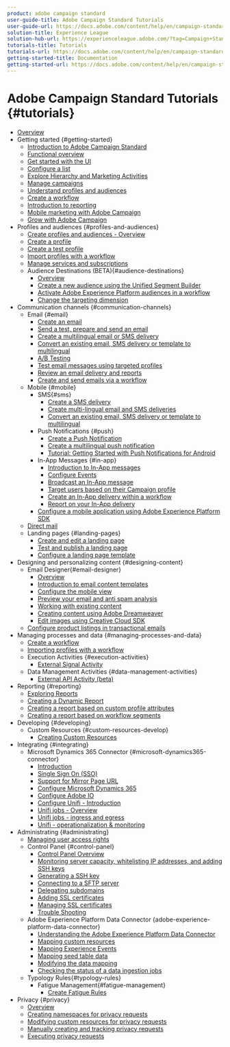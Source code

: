 ```yaml
---
product: adobe campaign standard
user-guide-title: Adobe Campaign Standard Tutorials
user-guide-url: https://docs.adobe.com/content/help/en/campaign-standard-learn/tutorials/overview.html
solution-title: Experience League
solution-hub-url: https://experienceleague.adobe.com/?tag=Campaign+Standard#recommended/solutions/campaign
tutorials-title: Tutorials
tutorials-url: https://docs.adobe.com/content/help/en/campaign-standard-learn/tutorials/overview.html
getting-started-title: Documentation
getting-started-url: https://docs.adobe.com/content/help/en/campaign-standard/using/campaign-standard-home.html
---
```


# Adobe Campaign Standard Tutorials {#tutorials}

+ [Overview](/help/tutorials/overview.md)
+ Getting started {#getting-started}
  + [Introduction to Adobe Campaign Standard](/help/tutorials/getting-started/adobe-campaign-standard-introduction.md)
  + [Functional overview](/help/tutorials/getting-started/functional-overview.md)
  + [Get started with the UI](/help/tutorials/getting-started/getting-started-with-the-ui.md)
  + [Configure a list](/help/tutorials/getting-started/configure-a-list.md)
  + [Explore Hierarchy and Marketing Activities](/help/tutorials/getting-started/explore-hierarchy-and-marketing-activities.md)
  + [Manage campaigns](/help/tutorials/getting-started/managing-campaigns.md)
  + [Understand profiles and audiences](/help/tutorials/getting-started/understanding-profiles-and-audiences.md)
  + [Create a workflow](/help/tutorials/managing-processes-and-data/create-workflow.md)
  + [Introduction to reporting](/help/tutorials/getting-started/reporting-with-adobe-campaign-introduction.md)
  + [Mobile marketing with Adobe Campaign](/help/tutorials/getting-started/mobile-marketing-with-adobe-campaign.md)
  + [Grow with Adobe Campaign](/help/tutorials/getting-started/growing-with-adobe-campaign.md)
+ Profiles and audiences {#profiles-and-audiences}
  + [Create profiles and audiences - Overview](/help/tutorials/profiles-and-audiences/creating-profiles-and-audiences.md)
  + [Create a profile](/help/tutorials/profiles-and-audiences/creating-a-profile.md)
  + [Create a test profile](/help/tutorials/profiles-and-audiences/test-profiles.md)
  + [Import profiles with a workflow](/help/tutorials/managing-processes-and-data/importing-profiles.md)
  + [Manage services and subscriptions](/help/tutorials/managing-processes-and-data/services-and-subscriptions.md)
  + Audience Destinations (BETA){#audience-destinations}
    + [Overview](/help/tutorials/profiles-and-audiences/audience-destinations/audience-destinations-overview.md)
    + [Create a new audience using the Unified Segment Builder](/help/tutorials/profiles-and-audiences/audience-destinations/creating-audiences-using-segment-builder.md)
    + [Activate Adobe Experience Platform audiences in a workflow](/help/tutorials/profiles-and-audiences/audience-destinations/activating-aep-audiences.md)
    + [Change the targeting dimension](/help/tutorials/profiles-and-audiences/audience-destinations/changing-targeting-dimension.md)
+ Communication channels {#communication-channels}
  + Email {#email}
    + [Create an email](/help/tutorials/communication-channels/email/create-email-from-homepage.md)
    + [Send a test, prepare and send an email](/help/tutorials/communication-channels/email/sending-test-preparing-sending-email.md)
    + [Create a multilingual email or SMS delivery](/help/tutorials/communication-channels/create-multilingual-deliveries.md)
    + [Convert an existing email, SMS delivery or template to multilingual](/help/tutorials/communication-channels/covert-into-multilingual-deliveries.md)
    + [A/B Testing](/help/tutorials/communication-channels/email/a-b-testing.md)
    + [Test email messages using targeted profiles](/help/tutorials/communication-channels/email/profile-substitution.md)
    + [Review an email delivery and reports](/help/tutorials/communication-channels/email/reviewing-personalized-email-delivery-and-reports.md)
    + [Create and send emails via a workflow](/help/tutorials/communication-channels/email/create-and-send-emails-via-workflow.md)
  + Mobile {#mobile}
    + SMS{#sms}
      + [Create a SMS delivery](/help/tutorials/communication-channels/mobile/sms/sms-delivery.md)
      + [Create multi-lingual email and SMS deliveries](/help/tutorials/communication-channels/create-multilingual-deliveries.md)
      + [Convert an existing email, SMS delivery or template to multilingual](/help/tutorials/communication-channels/covert-into-multilingual-deliveries.md)
    + Push Notifications {#push}
      + [Create a Push Notification](/help/tutorials/communication-channels/mobile/push-notifications/creating-a-push-notification.md)
      + [Create a multilingual push notification](/help/tutorials/communication-channels/mobile/push-notifications/creating-multilingual-push-notifications.md)
      + [Tutorial: Getting Started with Push Notifications for Android](/help/tutorials/tutorial-push-notifications-android/introduction.md)
    + In-App Messages {#in-app}
      + [Introduction to In-App messages](/help/tutorials/communication-channels/mobile/in-app/in-app-message-overview.md)
      + [Configure Events](/help/tutorials/communication-channels/mobile/in-app/configure-events.md)
      + [Broadcast an In-App message](/help/tutorials/communication-channels/mobile/in-app/broadcast-in-app-message.md)
      + [Target users based on their Campaign profile](/help/tutorials/communication-channels/mobile/in-app/target-users-based-on-campaign-profile.md)
      + [Create an In-App delivery within a workflow](/help/tutorials/communication-channels/mobile/in-app/in-app-activity.md)
      + [Report on your In-App delivery](/help/tutorials/communication-channels/mobile/in-app/in-app-reporting.md)
    + [Configure a mobile application using Adobe Experience Platform SDK](/help/tutorials/communication-channels/mobile/configure-mobile-apps-using-aep-sdk.md)
  + [Direct mail](/help/tutorials/communication-channels/direct-mail/directmail.md)
  + Landing pages {#landing-pages}
    + [Create and edit a landing page](/help/tutorials/communication-channels/landing-pages/landing-page-create-and-edit.md)
    + [Test and publish a landing page](/help/tutorials/communication-channels/landing-pages/landing-page-test-and-publish.md)
    + [Configure a landing page template](/help/tutorials/communication-channels/landing-pages/landing-page-configure-templates.md)
+ Designing and personalizing content {#designing-content}
  + Email Designer{#email-designer}
    + [Overview](/help/tutorials/designing-content/email-designer/email-designer-overview.md)
    + [Introduction to email content templates](/help/tutorials/designing-content/email-designer/email-content-templates.md)
    + [Configure the mobile view](/help/tutorials/designing-content/email-designer/configure-the-mobile-view.md)
    + [Preview your email and anti spam analysis](/help/tutorials/designing-content/email-designer/preview-your-email.md)
    + [Working with existing content](/help/tutorials/designing-content/email-designer/working-with-existing-content.md)
    + [Creating content using Adobe Dreamweaver](/help/tutorials/designing-content/email-designer/dreamweaver-integration.md)
    + [Edit images using Creative Cloud SDK](/help/tutorials/designing-content/email-designer/adobe-creative-cloud-sdk-integration.md)
  + [Configure product listings in transactional emails](/help/tutorials/designing-content/product-listings-in-transactional-email.md)
+ Managing processes and data {#managing-processes-and-data}
  + [Create a workflow](/help/tutorials/managing-processes-and-data/create-workflow.md)
  + [Importing profiles with a workflow](/help/tutorials/managing-processes-and-data/importing-profiles.md)
  + Execution Activities {#execution-activities}
    + [External Signal Activity](/help/tutorials/managing-processes-and-data/execution-activities/external-signal-activity.md)
  + Data Management Activities {#data-management-activities}
    + [External API Activity (beta)](/help/tutorials/managing-processes-and-data/data-management-activities/external-api-activity.md)
+ Reporting {#reporting}
  + [Exploring Reports](/help/tutorials/getting-started/exploring-reports.md)
  + [Creating a Dynamic Report](/help/tutorials/reporting/creating-a-dynamic-report.md)
  + [Creating a report based on custom profile attributes](/help/tutorials/reporting/custom-profile-attributes-dynamic-reports.md)
  + [Creating a report based on workflow segments](/help/tutorials/reporting/report-on-workflow-segments.md)
+ Developing {#developing}
  + Custom Resources {#custom-resources-develop}
    + [Creating Custom Resources](/help/tutorials/managing-processes-and-data/custom-resources/creating-custom-resources.md)
+ Integrating {#integrating}
  + Microsoft Dynamics 365 Connector {#microsoft-dynamics365-connector}
    + [Introduction](/help/tutorials/integration/microsoft-dynamics-365-connector/introduction.md)
    + [Single Sign On (SSO)](/help/tutorials/integration/microsoft-dynamics-365-connector/single-sign-on.md)
    + [Support for Mirror Page URL](/help/tutorials/integration/microsoft-dynamics-365-connector/mirror-page-url.md)
    + [Configure Microsoft Dynamics 365](/help/tutorials/integration/microsoft-dynamics-365-connector/configure-microsoft-dynamics-365.md)
    + [Configure Adobe IO](/help/tutorials/integration/microsoft-dynamics-365-connector/configure-adobe-io.md)
    + [Configure Unifi - Introduction](/help/tutorials/integration/microsoft-dynamics-365-connector/configure-unifi-introduction.md)
    + [Unifi jobs - Overview](/help/tutorials/integration/microsoft-dynamics-365-connector/configure-unifi-jobs-overview.md)
    + [Unifi jobs - ingress and egress](/help/tutorials/integration/microsoft-dynamics-365-connector/configure-unifi-jobs-ingress-egress.md)
    + [Unifi - operationalization & monitoring](/help/tutorials/integration/microsoft-dynamics-365-connector/configure-unifi-operalization-and-monitoring.md)
+ Administrating {#administrating}
  + [Managing user access rights](/help/tutorials/administrating/managing-user-access-rights.md)
  + Control Panel {#control-panel}
    + [Control Panel Overview](/help/tutorials/administrating/control-panel/control-panel-overview.md)
    + [Monitoring server capacity, whitelisting IP addresses, and adding SSH keys](/help/tutorials/administrating/control-panel/monitoring-server-capacity-whitelisting-adding-ssh-key.md)
    + [Generating a SSH key](/help/tutorials/administrating/control-panel/generate-ssh-key.md)
    + [Connecting to a SFTP server](/help/tutorials/administrating/control-panel/connect-to-sftp-server.md)
    + [Delegating subdomains](/help/tutorials/administrating/control-panel/subdomain-delegation.md)
    + [Adding SSL certificates](/help/tutorials/administrating/control-panel/adding-ssl-certificates.md)
    + [Managing SSL certificates](/help/tutorials/administrating/control-panel/managing-ssl-certificates.md)
    + [Trouble Shooting](/help/tutorials/administrating/control-panel/trouble-shooting.md)
  + Adobe Experience Platform Data Connector {adobe-experience-platform-data-connector}
    + [Understanding the Adobe Experience Platform Data Connector](/help/tutorials/administrating/adobe-experience-platform-data-connector/understanding-the-adobe-experience-platform-data-connector.md)
    + [Mapping custom resources](/help/tutorials/administrating/adobe-experience-platform-data-connector/mapping-custom-resources.md)
    + [Mapping Experience Events](/help/tutorials/administrating/adobe-experience-platform-data-connector/mapping-experience-events.md)
    + [Mapping seed table data](/help/tutorials/administrating/adobe-experience-platform-data-connector/mapping-seed-table-data.md)
    + [Modifying the data mapping](/help/tutorials/administrating/adobe-experience-platform-data-connector/modifying-data-mapping.md)
    + [Checking the status of a data ingestion jobs](/help/tutorials/administrating/adobe-experience-platform-data-connector/checking-status-of-data-ingestion-jobs.md)
  + Typology Rules{#typology-rules}
    + Fatigue Management{#fatigue-management}
      + [Create Fatigue Rules](/help/tutorials/administrating/typology-rules/fatigue-management/create-fatigue-rules.md)
+ Privacy {#privacy}
  + [Overview](/help/tutorials/privacy/privacy-overview.md)
  + [Creating namespaces for privacy requests](/help/tutorials/privacy/namespaces-for-privacy-requests.md)
  + [Modifying custom resources for privacy requests](/help/tutorials/privacy/custom-resources-for-privacy-requests.md)
  + [Manually creating and tracking privacy requests](/help/tutorials/privacy/create-and-track-privacy-requests.md)
  + [Executing privacy requests](/help/tutorials/privacy/execute-privacy-requests.md)
